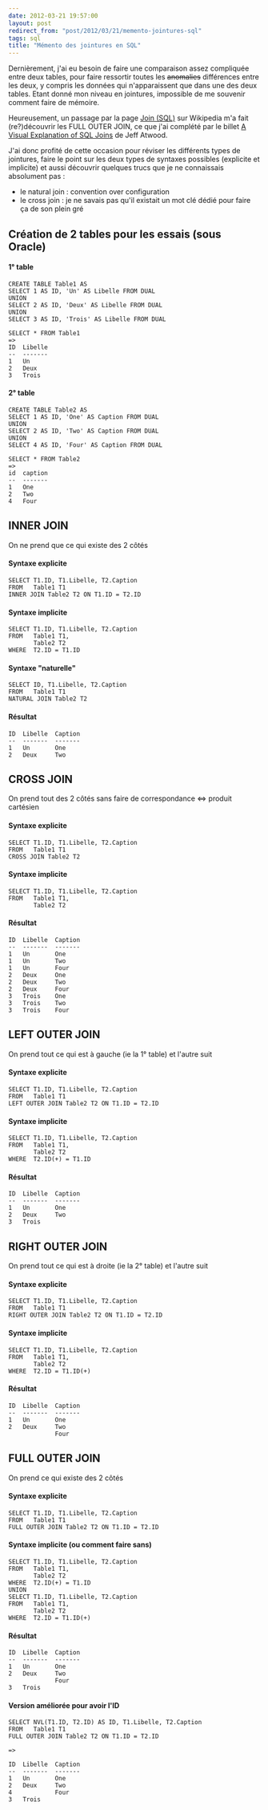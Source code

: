 ```yaml
---
date: 2012-03-21 19:57:00
layout: post
redirect_from: "post/2012/03/21/memento-jointures-sql"
tags: sql
title: "Mémento des jointures en SQL"
---
```


Dernièrement, j'ai eu besoin de faire une comparaison assez compliquée entre
deux tables, pour faire ressortir toutes les <s>anomalies</s> différences
entre les deux, y compris les données qui n'apparaissent que dans une des deux
tables. Etant donné mon niveau en jointures, impossible de me souvenir comment
faire de mémoire.

Heureusement, un passage par la page [Join (SQL)](https://en.wikipedia.org/wiki/Join_(SQL)) sur
Wikipedia m'a fait (re?)découvrir les FULL OUTER JOIN, ce que j'ai complété par
le billet [A Visual Explanation of SQL Joins](http://www.codinghorror.com/blog/2007/10/a-visual-explanation-of-sql-joins.html) de Jeff Atwood.

J'ai donc profité de cette occasion pour réviser les différents types de
jointures, faire le point sur les deux types de syntaxes possibles (explicite
et implicite) et aussi découvrir quelques trucs que je ne connaissais
absolument pas :

* le natural join : convention over configuration
* le cross join : je ne savais pas qu'il existait un mot clé dédié pour
faire ça de son plein gré

## Création de 2 tables pour les essais (sous Oracle)

#### 1° table

```
CREATE TABLE Table1 AS
SELECT 1 AS ID, 'Un' AS Libelle FROM DUAL
UNION
SELECT 2 AS ID, 'Deux' AS Libelle FROM DUAL
UNION
SELECT 3 AS ID, 'Trois' AS Libelle FROM DUAL

SELECT * FROM Table1
=>
ID  Libelle
--  -------
1   Un
2   Deux
3   Trois
```

#### 2° table

```
CREATE TABLE Table2 AS
SELECT 1 AS ID, 'One' AS Caption FROM DUAL
UNION
SELECT 2 AS ID, 'Two' AS Caption FROM DUAL
UNION
SELECT 4 AS ID, 'Four' AS Caption FROM DUAL

SELECT * FROM Table2
=>
id  caption
--  -------
1   One
2   Two
4   Four
```

## INNER JOIN

On ne prend que ce qui existe des 2 côtés

#### Syntaxe explicite

```
SELECT T1.ID, T1.Libelle, T2.Caption
FROM   Table1 T1
INNER JOIN Table2 T2 ON T1.ID = T2.ID
```

#### Syntaxe implicite

```
SELECT T1.ID, T1.Libelle, T2.Caption
FROM   Table1 T1,
       Table2 T2
WHERE  T2.ID = T1.ID
```

#### Syntaxe "naturelle"

```
SELECT ID, T1.Libelle, T2.Caption
FROM   Table1 T1
NATURAL JOIN Table2 T2
```

#### Résultat

```
ID  Libelle  Caption
--  -------  -------
1   Un       One
2   Deux     Two
```

## CROSS JOIN

On prend tout des 2 côtés sans faire de correspondance <=> produit
cartésien

#### Syntaxe explicite

```
SELECT T1.ID, T1.Libelle, T2.Caption
FROM   Table1 T1
CROSS JOIN Table2 T2
```

#### Syntaxe implicite

```
SELECT T1.ID, T1.Libelle, T2.Caption
FROM   Table1 T1,
       Table2 T2
```

#### Résultat

```
ID  Libelle  Caption
--  -------  -------
1   Un       One
1   Un       Two
1   Un       Four
2   Deux     One
2   Deux     Two
2   Deux     Four
3   Trois    One
3   Trois    Two
3   Trois    Four
```

## LEFT OUTER JOIN

On prend tout ce qui est à gauche (ie la 1° table) et l'autre suit

#### Syntaxe explicite

```
SELECT T1.ID, T1.Libelle, T2.Caption
FROM   Table1 T1
LEFT OUTER JOIN Table2 T2 ON T1.ID = T2.ID
```

#### Syntaxe implicite

```
SELECT T1.ID, T1.Libelle, T2.Caption
FROM   Table1 T1,
       Table2 T2
WHERE  T2.ID(+) = T1.ID
```

#### Résultat

```
ID  Libelle  Caption
--  -------  -------
1   Un       One
2   Deux     Two
3   Trois
```

## RIGHT OUTER JOIN

On prend tout ce qui est à droite (ie la 2° table) et l'autre suit

#### Syntaxe explicite

```
SELECT T1.ID, T1.Libelle, T2.Caption
FROM   Table1 T1
RIGHT OUTER JOIN Table2 T2 ON T1.ID = T2.ID
```

#### Syntaxe implicite

```
SELECT T1.ID, T1.Libelle, T2.Caption
FROM   Table1 T1,
       Table2 T2
WHERE  T2.ID = T1.ID(+)
```

#### Résultat

```
ID  Libelle  Caption
--  -------  -------
1   Un       One
2   Deux     Two
             Four
```

## FULL OUTER JOIN

On prend ce qui existe des 2 côtés

#### Syntaxe explicite

```
SELECT T1.ID, T1.Libelle, T2.Caption
FROM   Table1 T1
FULL OUTER JOIN Table2 T2 ON T1.ID = T2.ID
```

#### Syntaxe implicite (ou comment faire sans)

```
SELECT T1.ID, T1.Libelle, T2.Caption
FROM   Table1 T1,
       Table2 T2
WHERE  T2.ID(+) = T1.ID
UNION
SELECT T1.ID, T1.Libelle, T2.Caption
FROM   Table1 T1,
       Table2 T2
WHERE  T2.ID = T1.ID(+)
```

#### Résultat

```
ID  Libelle  Caption
--  -------  -------
1   Un       One
2   Deux     Two
             Four
3   Trois
```

#### Version améliorée pour avoir l'ID

```
SELECT NVL(T1.ID, T2.ID) AS ID, T1.Libelle, T2.Caption
FROM   Table1 T1
FULL OUTER JOIN Table2 T2 ON T1.ID = T2.ID

=>

ID  Libelle  Caption
--  -------  -------
1   Un       One
2   Deux     Two
4            Four
3   Trois
```
